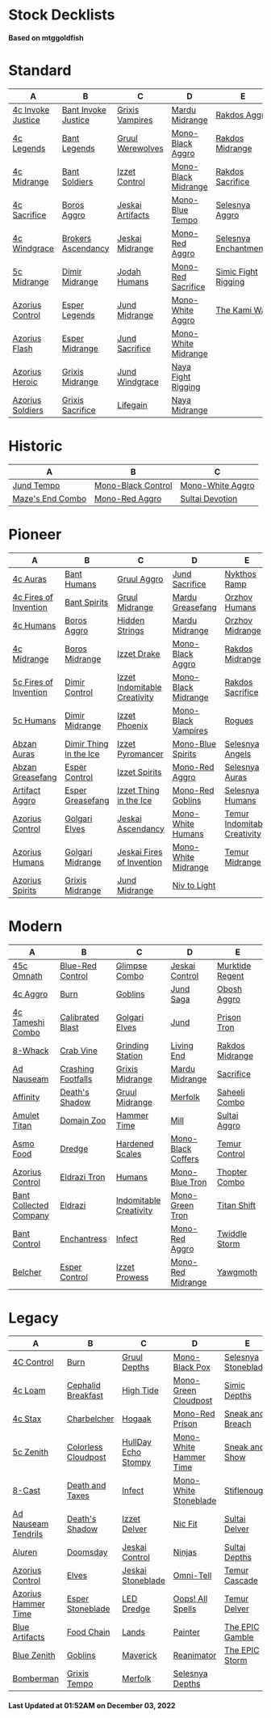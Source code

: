 # Stock Decklists
#### Based on mtggoldfish


# Standard

|                                  A                                   |                                    B                                     |                                 C                                  |                                    D                                     |                                      E                                       |
|----------------------------------------------------------------------|--------------------------------------------------------------------------|--------------------------------------------------------------------|--------------------------------------------------------------------------|------------------------------------------------------------------------------|
|[4c Invoke Justice](./mtggoldfish/Standard/decks/4c_Invoke_Justice.md)|[Bant Invoke Justice](./mtggoldfish/Standard/decks/Bant_Invoke_Justice.md)|[Grixis Vampires](./mtggoldfish/Standard/decks/Grixis_Vampires.md)  |[Mardu Midrange](./mtggoldfish/Standard/decks/Mardu_Midrange.md)          |[Rakdos Aggro](./mtggoldfish/Standard/decks/Rakdos_Aggro.md)                  |
|[4c Legends](./mtggoldfish/Standard/decks/4c_Legends.md)              |[Bant Legends](./mtggoldfish/Standard/decks/Bant_Legends.md)              |[Gruul Werewolves](./mtggoldfish/Standard/decks/Gruul_Werewolves.md)|[Mono-Black Aggro](./mtggoldfish/Standard/decks/Mono-Black_Aggro.md)      |[Rakdos Midrange](./mtggoldfish/Standard/decks/Rakdos_Midrange.md)            |
|[4c Midrange](./mtggoldfish/Standard/decks/4c_Midrange.md)            |[Bant Soldiers](./mtggoldfish/Standard/decks/Bant_Soldiers.md)            |[Izzet Control](./mtggoldfish/Standard/decks/Izzet_Control.md)      |[Mono-Black Midrange](./mtggoldfish/Standard/decks/Mono-Black_Midrange.md)|[Rakdos Sacrifice](./mtggoldfish/Standard/decks/Rakdos_Sacrifice.md)          |
|[4c Sacrifice](./mtggoldfish/Standard/decks/4c_Sacrifice.md)          |[Boros Aggro](./mtggoldfish/Standard/decks/Boros_Aggro.md)                |[Jeskai Artifacts](./mtggoldfish/Standard/decks/Jeskai_Artifacts.md)|[Mono-Blue Tempo](./mtggoldfish/Standard/decks/Mono-Blue_Tempo.md)        |[Selesnya Aggro](./mtggoldfish/Standard/decks/Selesnya_Aggro.md)              |
|[4c Windgrace](./mtggoldfish/Standard/decks/4c_Windgrace.md)          |[Brokers Ascendancy](./mtggoldfish/Standard/decks/Brokers_Ascendancy.md)  |[Jeskai Midrange](./mtggoldfish/Standard/decks/Jeskai_Midrange.md)  |[Mono-Red Aggro](./mtggoldfish/Standard/decks/Mono-Red_Aggro.md)          |[Selesnya Enchantments](./mtggoldfish/Standard/decks/Selesnya_Enchantments.md)|
|[5c Midrange](./mtggoldfish/Standard/decks/5c_Midrange.md)            |[Dimir Midrange](./mtggoldfish/Standard/decks/Dimir_Midrange.md)          |[Jodah Humans](./mtggoldfish/Standard/decks/Jodah_Humans.md)        |[Mono-Red Sacrifice](./mtggoldfish/Standard/decks/Mono-Red_Sacrifice.md)  |[Simic Fight Rigging](./mtggoldfish/Standard/decks/Simic_Fight_Rigging.md)    |
|[Azorius Control](./mtggoldfish/Standard/decks/Azorius_Control.md)    |[Esper Legends](./mtggoldfish/Standard/decks/Esper_Legends.md)            |[Jund Midrange](./mtggoldfish/Standard/decks/Jund_Midrange.md)      |[Mono-White Aggro](./mtggoldfish/Standard/decks/Mono-White_Aggro.md)      |[The Kami War](./mtggoldfish/Standard/decks/The_Kami_War.md)                  |
|[Azorius Flash](./mtggoldfish/Standard/decks/Azorius_Flash.md)        |[Esper Midrange](./mtggoldfish/Standard/decks/Esper_Midrange.md)          |[Jund Sacrifice](./mtggoldfish/Standard/decks/Jund_Sacrifice.md)    |[Mono-White Midrange](./mtggoldfish/Standard/decks/Mono-White_Midrange.md)|                                                                              |
|[Azorius Heroic](./mtggoldfish/Standard/decks/Azorius_Heroic.md)      |[Grixis Midrange](./mtggoldfish/Standard/decks/Grixis_Midrange.md)        |[Jund Windgrace](./mtggoldfish/Standard/decks/Jund_Windgrace.md)    |[Naya Fight Rigging](./mtggoldfish/Standard/decks/Naya_Fight_Rigging.md)  |                                                                              |
|[Azorius Soldiers](./mtggoldfish/Standard/decks/Azorius_Soldiers.md)  |[Grixis Sacrifice](./mtggoldfish/Standard/decks/Grixis_Sacrifice.md)      |[Lifegain](./mtggoldfish/Standard/decks/Lifegain.md)                |[Naya Midrange](./mtggoldfish/Standard/decks/Naya_Midrange.md)            |                                                                              |


# Historic

|                                 A                                  |                                   B                                    |                                 C                                  |
|--------------------------------------------------------------------|------------------------------------------------------------------------|--------------------------------------------------------------------|
|[Jund Tempo](./mtggoldfish/Historic/decks/Jund_Tempo.md)            |[Mono-Black Control](./mtggoldfish/Historic/decks/Mono-Black_Control.md)|[Mono-White Aggro](./mtggoldfish/Historic/decks/Mono-White_Aggro.md)|
|[Maze's End Combo](./mtggoldfish/Historic/decks/Maze's_End_Combo.md)|[Mono-Red Aggro](./mtggoldfish/Historic/decks/Mono-Red_Aggro.md)        |[Sultai Devotion](./mtggoldfish/Historic/decks/Sultai_Devotion.md)  |


# Pioneer

|                                      A                                      |                                       B                                       |                                             C                                             |                                    D                                    |                                             E                                             |
|-----------------------------------------------------------------------------|-------------------------------------------------------------------------------|-------------------------------------------------------------------------------------------|-------------------------------------------------------------------------|-------------------------------------------------------------------------------------------|
|[4c Auras](./mtggoldfish/Pioneer/decks/4c_Auras.md)                          |[Bant Humans](./mtggoldfish/Pioneer/decks/Bant_Humans.md)                      |[Gruul Aggro](./mtggoldfish/Pioneer/decks/Gruul_Aggro.md)                                  |[Jund Sacrifice](./mtggoldfish/Pioneer/decks/Jund_Sacrifice.md)          |[Nykthos Ramp](./mtggoldfish/Pioneer/decks/Nykthos_Ramp.md)                                |
|[4c Fires of Invention](./mtggoldfish/Pioneer/decks/4c_Fires_of_Invention.md)|[Bant Spirits](./mtggoldfish/Pioneer/decks/Bant_Spirits.md)                    |[Gruul Midrange](./mtggoldfish/Pioneer/decks/Gruul_Midrange.md)                            |[Mardu Greasefang](./mtggoldfish/Pioneer/decks/Mardu_Greasefang.md)      |[Orzhov Humans](./mtggoldfish/Pioneer/decks/Orzhov_Humans.md)                              |
|[4c Humans](./mtggoldfish/Pioneer/decks/4c_Humans.md)                        |[Boros Aggro](./mtggoldfish/Pioneer/decks/Boros_Aggro.md)                      |[Hidden Strings](./mtggoldfish/Pioneer/decks/Hidden_Strings.md)                            |[Mardu Midrange](./mtggoldfish/Pioneer/decks/Mardu_Midrange.md)          |[Orzhov Midrange](./mtggoldfish/Pioneer/decks/Orzhov_Midrange.md)                          |
|[4c Midrange](./mtggoldfish/Pioneer/decks/4c_Midrange.md)                    |[Boros Midrange](./mtggoldfish/Pioneer/decks/Boros_Midrange.md)                |[Izzet Drake](./mtggoldfish/Pioneer/decks/Izzet_Drake.md)                                  |[Mono-Black Aggro](./mtggoldfish/Pioneer/decks/Mono-Black_Aggro.md)      |[Rakdos Midrange](./mtggoldfish/Pioneer/decks/Rakdos_Midrange.md)                          |
|[5c Fires of Invention](./mtggoldfish/Pioneer/decks/5c_Fires_of_Invention.md)|[Dimir Control](./mtggoldfish/Pioneer/decks/Dimir_Control.md)                  |[Izzet Indomitable Creativity](./mtggoldfish/Pioneer/decks/Izzet_Indomitable_Creativity.md)|[Mono-Black Midrange](./mtggoldfish/Pioneer/decks/Mono-Black_Midrange.md)|[Rakdos Sacrifice](./mtggoldfish/Pioneer/decks/Rakdos_Sacrifice.md)                        |
|[5c Humans](./mtggoldfish/Pioneer/decks/5c_Humans.md)                        |[Dimir Midrange](./mtggoldfish/Pioneer/decks/Dimir_Midrange.md)                |[Izzet Phoenix](./mtggoldfish/Pioneer/decks/Izzet_Phoenix.md)                              |[Mono-Black Vampires](./mtggoldfish/Pioneer/decks/Mono-Black_Vampires.md)|[Rogues](./mtggoldfish/Pioneer/decks/Rogues.md)                                            |
|[Abzan Auras](./mtggoldfish/Pioneer/decks/Abzan_Auras.md)                    |[Dimir Thing in the Ice](./mtggoldfish/Pioneer/decks/Dimir_Thing_in_the_Ice.md)|[Izzet Pyromancer](./mtggoldfish/Pioneer/decks/Izzet_Pyromancer.md)                        |[Mono-Blue Spirits](./mtggoldfish/Pioneer/decks/Mono-Blue_Spirits.md)    |[Selesnya Angels](./mtggoldfish/Pioneer/decks/Selesnya_Angels.md)                          |
|[Abzan Greasefang](./mtggoldfish/Pioneer/decks/Abzan_Greasefang.md)          |[Esper Control](./mtggoldfish/Pioneer/decks/Esper_Control.md)                  |[Izzet Spirits](./mtggoldfish/Pioneer/decks/Izzet_Spirits.md)                              |[Mono-Red Aggro](./mtggoldfish/Pioneer/decks/Mono-Red_Aggro.md)          |[Selesnya Auras](./mtggoldfish/Pioneer/decks/Selesnya_Auras.md)                            |
|[Artifact Aggro](./mtggoldfish/Pioneer/decks/Artifact_Aggro.md)              |[Esper Greasefang](./mtggoldfish/Pioneer/decks/Esper_Greasefang.md)            |[Izzet Thing in the Ice](./mtggoldfish/Pioneer/decks/Izzet_Thing_in_the_Ice.md)            |[Mono-Red Goblins](./mtggoldfish/Pioneer/decks/Mono-Red_Goblins.md)      |[Selesnya Humans](./mtggoldfish/Pioneer/decks/Selesnya_Humans.md)                          |
|[Azorius Control](./mtggoldfish/Pioneer/decks/Azorius_Control.md)            |[Golgari Elves](./mtggoldfish/Pioneer/decks/Golgari_Elves.md)                  |[Jeskai Ascendancy](./mtggoldfish/Pioneer/decks/Jeskai_Ascendancy.md)                      |[Mono-White Humans](./mtggoldfish/Pioneer/decks/Mono-White_Humans.md)    |[Temur Indomitable Creativity](./mtggoldfish/Pioneer/decks/Temur_Indomitable_Creativity.md)|
|[Azorius Humans](./mtggoldfish/Pioneer/decks/Azorius_Humans.md)              |[Golgari Midrange](./mtggoldfish/Pioneer/decks/Golgari_Midrange.md)            |[Jeskai Fires of Invention](./mtggoldfish/Pioneer/decks/Jeskai_Fires_of_Invention.md)      |[Mono-White Midrange](./mtggoldfish/Pioneer/decks/Mono-White_Midrange.md)|[Temur Midrange](./mtggoldfish/Pioneer/decks/Temur_Midrange.md)                            |
|[Azorius Spirits](./mtggoldfish/Pioneer/decks/Azorius_Spirits.md)            |[Grixis Midrange](./mtggoldfish/Pioneer/decks/Grixis_Midrange.md)              |[Jund Midrange](./mtggoldfish/Pioneer/decks/Jund_Midrange.md)                              |[Niv to Light](./mtggoldfish/Pioneer/decks/Niv_to_Light.md)              |                                                                                           |


# Modern

|                                      A                                       |                                  B                                   |                                      C                                       |                                  D                                   |                               E                                |
|------------------------------------------------------------------------------|----------------------------------------------------------------------|------------------------------------------------------------------------------|----------------------------------------------------------------------|----------------------------------------------------------------|
|[45c Omnath](./mtggoldfish/Modern/decks/45c_Omnath.md)                        |[Blue-Red Control](./mtggoldfish/Modern/decks/Blue-Red_Control.md)    |[Glimpse Combo](./mtggoldfish/Modern/decks/Glimpse_Combo.md)                  |[Jeskai Control](./mtggoldfish/Modern/decks/Jeskai_Control.md)        |[Murktide Regent](./mtggoldfish/Modern/decks/Murktide_Regent.md)|
|[4c Aggro](./mtggoldfish/Modern/decks/4c_Aggro.md)                            |[Burn](./mtggoldfish/Modern/decks/Burn.md)                            |[Goblins](./mtggoldfish/Modern/decks/Goblins.md)                              |[Jund Saga](./mtggoldfish/Modern/decks/Jund_Saga.md)                  |[Obosh Aggro](./mtggoldfish/Modern/decks/Obosh_Aggro.md)        |
|[4c Tameshi Combo](./mtggoldfish/Modern/decks/4c_Tameshi_Combo.md)            |[Calibrated Blast](./mtggoldfish/Modern/decks/Calibrated_Blast.md)    |[Golgari Elves](./mtggoldfish/Modern/decks/Golgari_Elves.md)                  |[Jund](./mtggoldfish/Modern/decks/Jund.md)                            |[Prison Tron](./mtggoldfish/Modern/decks/Prison_Tron.md)        |
|[8-Whack](./mtggoldfish/Modern/decks/8-Whack.md)                              |[Crab Vine](./mtggoldfish/Modern/decks/Crab_Vine.md)                  |[Grinding Station](./mtggoldfish/Modern/decks/Grinding_Station.md)            |[Living End](./mtggoldfish/Modern/decks/Living_End.md)                |[Rakdos Midrange](./mtggoldfish/Modern/decks/Rakdos_Midrange.md)|
|[Ad Nauseam](./mtggoldfish/Modern/decks/Ad_Nauseam.md)                        |[Crashing Footfalls](./mtggoldfish/Modern/decks/Crashing_Footfalls.md)|[Grixis Midrange](./mtggoldfish/Modern/decks/Grixis_Midrange.md)              |[Mardu Midrange](./mtggoldfish/Modern/decks/Mardu_Midrange.md)        |[Sacrifice](./mtggoldfish/Modern/decks/Sacrifice.md)            |
|[Affinity](./mtggoldfish/Modern/decks/Affinity.md)                            |[Death's Shadow](./mtggoldfish/Modern/decks/Death's_Shadow.md)        |[Gruul Midrange](./mtggoldfish/Modern/decks/Gruul_Midrange.md)                |[Merfolk](./mtggoldfish/Modern/decks/Merfolk.md)                      |[Saheeli Combo](./mtggoldfish/Modern/decks/Saheeli_Combo.md)    |
|[Amulet Titan](./mtggoldfish/Modern/decks/Amulet_Titan.md)                    |[Domain Zoo](./mtggoldfish/Modern/decks/Domain_Zoo.md)                |[Hammer Time](./mtggoldfish/Modern/decks/Hammer_Time.md)                      |[Mill](./mtggoldfish/Modern/decks/Mill.md)                            |[Sultai Aggro](./mtggoldfish/Modern/decks/Sultai_Aggro.md)      |
|[Asmo Food](./mtggoldfish/Modern/decks/Asmo_Food.md)                          |[Dredge](./mtggoldfish/Modern/decks/Dredge.md)                        |[Hardened Scales](./mtggoldfish/Modern/decks/Hardened_Scales.md)              |[Mono-Black Coffers](./mtggoldfish/Modern/decks/Mono-Black_Coffers.md)|[Temur Control](./mtggoldfish/Modern/decks/Temur_Control.md)    |
|[Azorius Control](./mtggoldfish/Modern/decks/Azorius_Control.md)              |[Eldrazi Tron](./mtggoldfish/Modern/decks/Eldrazi_Tron.md)            |[Humans](./mtggoldfish/Modern/decks/Humans.md)                                |[Mono-Blue Tron](./mtggoldfish/Modern/decks/Mono-Blue_Tron.md)        |[Thopter Combo](./mtggoldfish/Modern/decks/Thopter_Combo.md)    |
|[Bant Collected Company](./mtggoldfish/Modern/decks/Bant_Collected_Company.md)|[Eldrazi](./mtggoldfish/Modern/decks/Eldrazi.md)                      |[Indomitable Creativity](./mtggoldfish/Modern/decks/Indomitable_Creativity.md)|[Mono-Green Tron](./mtggoldfish/Modern/decks/Mono-Green_Tron.md)      |[Titan Shift](./mtggoldfish/Modern/decks/Titan_Shift.md)        |
|[Bant Control](./mtggoldfish/Modern/decks/Bant_Control.md)                    |[Enchantress](./mtggoldfish/Modern/decks/Enchantress.md)              |[Infect](./mtggoldfish/Modern/decks/Infect.md)                                |[Mono-Red Aggro](./mtggoldfish/Modern/decks/Mono-Red_Aggro.md)        |[Twiddle Storm](./mtggoldfish/Modern/decks/Twiddle_Storm.md)    |
|[Belcher](./mtggoldfish/Modern/decks/Belcher.md)                              |[Esper Control](./mtggoldfish/Modern/decks/Esper_Control.md)          |[Izzet Prowess](./mtggoldfish/Modern/decks/Izzet_Prowess.md)                  |[Mono-Red Midrange](./mtggoldfish/Modern/decks/Mono-Red_Midrange.md)  |[Yawgmoth](./mtggoldfish/Modern/decks/Yawgmoth.md)              |


# Legacy

|                                   A                                    |                                   B                                    |                                   C                                    |                                      D                                       |                                   E                                    |
|------------------------------------------------------------------------|------------------------------------------------------------------------|------------------------------------------------------------------------|------------------------------------------------------------------------------|------------------------------------------------------------------------|
|[4C Control](./mtggoldfish/Legacy/decks/4C_Control.md)                  |[Burn](./mtggoldfish/Legacy/decks/Burn.md)                              |[Gruul Depths](./mtggoldfish/Legacy/decks/Gruul_Depths.md)              |[Mono-Black Pox](./mtggoldfish/Legacy/decks/Mono-Black_Pox.md)                |[Selesnya Stoneblade](./mtggoldfish/Legacy/decks/Selesnya_Stoneblade.md)|
|[4c Loam](./mtggoldfish/Legacy/decks/4c_Loam.md)                        |[Cephalid Breakfast](./mtggoldfish/Legacy/decks/Cephalid_Breakfast.md)  |[High Tide](./mtggoldfish/Legacy/decks/High_Tide.md)                    |[Mono-Green Cloudpost](./mtggoldfish/Legacy/decks/Mono-Green_Cloudpost.md)    |[Simic Depths](./mtggoldfish/Legacy/decks/Simic_Depths.md)              |
|[4c Stax](./mtggoldfish/Legacy/decks/4c_Stax.md)                        |[Charbelcher](./mtggoldfish/Legacy/decks/Charbelcher.md)                |[Hogaak](./mtggoldfish/Legacy/decks/Hogaak.md)                          |[Mono-Red Prison](./mtggoldfish/Legacy/decks/Mono-Red_Prison.md)              |[Sneak and Breach](./mtggoldfish/Legacy/decks/Sneak_and_Breach.md)      |
|[5c Zenith](./mtggoldfish/Legacy/decks/5c_Zenith.md)                    |[Colorless Cloudpost](./mtggoldfish/Legacy/decks/Colorless_Cloudpost.md)|[HullDay Echo Stompy](./mtggoldfish/Legacy/decks/HullDay_Echo_Stompy.md)|[Mono-White Hammer Time](./mtggoldfish/Legacy/decks/Mono-White_Hammer_Time.md)|[Sneak and Show](./mtggoldfish/Legacy/decks/Sneak_and_Show.md)          |
|[8-Cast](./mtggoldfish/Legacy/decks/8-Cast.md)                          |[Death and Taxes](./mtggoldfish/Legacy/decks/Death_and_Taxes.md)        |[Infect](./mtggoldfish/Legacy/decks/Infect.md)                          |[Mono-White Stoneblade](./mtggoldfish/Legacy/decks/Mono-White_Stoneblade.md)  |[Stiflenought](./mtggoldfish/Legacy/decks/Stiflenought.md)              |
|[Ad Nauseam Tendrils](./mtggoldfish/Legacy/decks/Ad_Nauseam_Tendrils.md)|[Death's Shadow](./mtggoldfish/Legacy/decks/Death's_Shadow.md)          |[Izzet Delver](./mtggoldfish/Legacy/decks/Izzet_Delver.md)              |[Nic Fit](./mtggoldfish/Legacy/decks/Nic_Fit.md)                              |[Sultai Delver](./mtggoldfish/Legacy/decks/Sultai_Delver.md)            |
|[Aluren](./mtggoldfish/Legacy/decks/Aluren.md)                          |[Doomsday](./mtggoldfish/Legacy/decks/Doomsday.md)                      |[Jeskai Control](./mtggoldfish/Legacy/decks/Jeskai_Control.md)          |[Ninjas](./mtggoldfish/Legacy/decks/Ninjas.md)                                |[Sultai Depths](./mtggoldfish/Legacy/decks/Sultai_Depths.md)            |
|[Azorius Control](./mtggoldfish/Legacy/decks/Azorius_Control.md)        |[Elves](./mtggoldfish/Legacy/decks/Elves.md)                            |[Jeskai Stoneblade](./mtggoldfish/Legacy/decks/Jeskai_Stoneblade.md)    |[Omni-Tell](./mtggoldfish/Legacy/decks/Omni-Tell.md)                          |[Temur Cascade](./mtggoldfish/Legacy/decks/Temur_Cascade.md)            |
|[Azorius Hammer Time](./mtggoldfish/Legacy/decks/Azorius_Hammer_Time.md)|[Esper Stoneblade](./mtggoldfish/Legacy/decks/Esper_Stoneblade.md)      |[LED Dredge](./mtggoldfish/Legacy/decks/LED_Dredge.md)                  |[Oops! All Spells](./mtggoldfish/Legacy/decks/Oops!_All_Spells.md)            |[Temur Delver](./mtggoldfish/Legacy/decks/Temur_Delver.md)              |
|[Blue Artifacts](./mtggoldfish/Legacy/decks/Blue_Artifacts.md)          |[Food Chain](./mtggoldfish/Legacy/decks/Food_Chain.md)                  |[Lands](./mtggoldfish/Legacy/decks/Lands.md)                            |[Painter](./mtggoldfish/Legacy/decks/Painter.md)                              |[The EPIC Gamble](./mtggoldfish/Legacy/decks/The_EPIC_Gamble.md)        |
|[Blue Zenith](./mtggoldfish/Legacy/decks/Blue_Zenith.md)                |[Goblins](./mtggoldfish/Legacy/decks/Goblins.md)                        |[Maverick](./mtggoldfish/Legacy/decks/Maverick.md)                      |[Reanimator](./mtggoldfish/Legacy/decks/Reanimator.md)                        |[The EPIC Storm](./mtggoldfish/Legacy/decks/The_EPIC_Storm.md)          |
|[Bomberman](./mtggoldfish/Legacy/decks/Bomberman.md)                    |[Grixis Tempo](./mtggoldfish/Legacy/decks/Grixis_Tempo.md)              |[Merfolk](./mtggoldfish/Legacy/decks/Merfolk.md)                        |[Selesnya Depths](./mtggoldfish/Legacy/decks/Selesnya_Depths.md)              |                                                                        |



#### Last Updated at 01:52AM on December 03, 2022